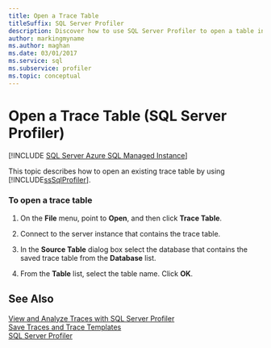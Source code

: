 ```yaml
---
title: Open a Trace Table
titleSuffix: SQL Server Profiler
description: Discover how to use SQL Server Profiler to open a table in a SQL Server database that contains trace results.
author: markingmyname
ms.author: maghan
ms.date: 03/01/2017
ms.service: sql
ms.subservice: profiler
ms.topic: conceptual
---
```


# Open a Trace Table (SQL Server Profiler)

 [!INCLUDE [SQL Server Azure SQL Managed Instance](../../includes/applies-to-version/sql-asdbmi.md)]

This topic describes how to open an existing trace table by using [!INCLUDE[ssSqlProfiler](../../includes/sssqlprofiler-md.md)].  
  
### To open a trace table  
  
1.  On the **File** menu, point to **Open**, and then click **Trace Table**.  
  
2.  Connect to the server instance that contains the trace table.  
  
3.  In the **Source Table** dialog box select the database that contains the saved trace table from the **Database** list.  
  
4.  From the **Table** list, select the table name. Click **OK**.  
  
## See Also  
 [View and Analyze Traces with SQL Server Profiler](../../tools/sql-server-profiler/view-and-analyze-traces-with-sql-server-profiler.md)   
 [Save Traces and Trace Templates](../../tools/sql-server-profiler/save-traces-and-trace-templates.md)   
 [SQL Server Profiler](../../tools/sql-server-profiler/sql-server-profiler.md)  
  
  
